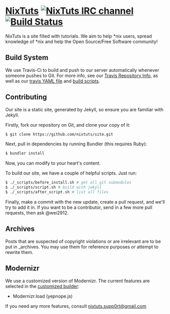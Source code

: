 # [NixTuts](http://nixtuts.info) [![NixTuts IRC channel](https://kiwiirc.com/buttons/irc.spotchat.org/NixTuts.png)](https://kiwiirc.com/client/irc.spotchat.org/?nick=kiwi_guest|?#NixTuts) [![Build Status](https://travis-ci.org/nixtuts/site.png?branch=master)](https://travis-ci.org/nixtuts/site)

NixTuts is a site filled with tutorials. We aim to help *nix users, spread knowledge of *nix and help the Open Source/Free Software community!

## Build System

We use Travis-Ci to build and push to our server automatically whenever someone pushes to Git.
For more info, see our [Travis Repository Info](https://travis-ci.org/nixtuts/site),
as well as our [travis YAML file](.travis.yml) and [build scripts](\_scripts).

## Contributing

Our site is a static site, generated by Jekyll, so ensure you are familiar with Jekyll.

Firstly, fork our repository on Git, and clone your copy of it:

```bash
$ git clone https://github.com/nixtuts/site.git
```

Next, pull in dependencies by running Bundler (this requires Ruby):

```bash
$ bundler install
```

Now, you can modify to your heart's content.

To build our site, we have a couple of helpful scripts. Just run:

```bash
$ ./_scripts/before_install.sh # get all git submodules
$ ./_scripts/script.sh # build with jekyll
$ ./_scripts/after_script.sh # list all files
```

Finally, make a commit with the new update, create a pull request, and we'll try to add it in.
If you want to be a contributor, send in a few more pull requests, then ask @wei2912.

## Archives

Posts that are suspected of copyright violations or are irrelevant are to be put in _archives. You may use them for reference purposes or attempt to rewrite them.

## Modernizr

We use a customized version of Modernizr. The current features are selected in the [customized builder](http://modernizr.com/download/):

* Modernizr.load (yepnope.js)

If you need any more features, consult nixtuts.supp0rt@gmail.com
